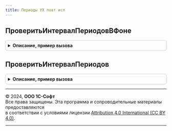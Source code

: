 ```yaml
---
title: Периоды УХ повт исп
---
```



## ПроверитьИнтервалПериодовВФоне
<details style="margin: 1em 0; padding: 0.5em; border: 1px solid #ccc; border-radius: 6px;">

<summary style="font-weight: bold; cursor: pointer;">Описание, пример вызова</summary>

```bsl

// Процедура проверяет интервал периодов в справочнике "Периоды" и создает недостающие элементы
//
Процедура ПроверитьИнтервалПериодовВФоне(НачалоПериода, КонецПериода = неопределено, ИдентификаторФормы = неопределено) Экспорт
```

Пример вызова
```bsl
ПериодыУХПовтИсп.ПроверитьИнтервалПериодовВФоне(НачалоПериода, КонецПериода, ИдентификаторФормы);
```
</details>

## ПроверитьИнтервалПериодов
<details style="margin: 1em 0; padding: 0.5em; border: 1px solid #ccc; border-radius: 6px;">

<summary style="font-weight: bold; cursor: pointer;">Описание, пример вызова</summary>

```bsl

// Процедура проверяет интервал периодов в справочнике "Периоды" и создает недостающие элементы
// Рекомендуется пользоваться процедурой "ПериодыУХПовтИсп.ПроверитьИнтервалПериодовВФоне"
//
Процедура ПроверитьИнтервалПериодов(НачалоПериода, КонецПериода = неопределено) Экспорт
```

Пример вызова
```bsl
ПериодыУХПовтИсп.ПроверитьИнтервалПериодов(НачалоПериода, КонецПериода);
```
</details>

---

© 2024, **ООО 1С-Софт**  
Все права защищены. Эта программа и сопроводительные материалы предоставляются  
в соответствии с условиями лицензии [Attribution 4.0 International (CC BY 4.0)](https://creativecommons.org/licenses/by/4.0/legalcode).

---

